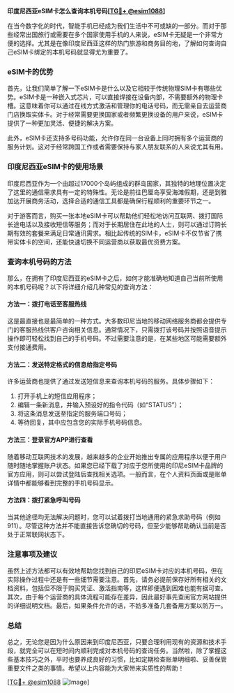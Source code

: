 **印度尼西亚eSIM卡怎么查询本机号码[[TG💪+ @esim1088](https://t.me/s/esim1088)]**

在当今数字化的时代，智能手机已经成为我们生活中不可或缺的一部分。而对于那些经常出国旅行或需要在多个国家使用手机的人来说，eSIM卡无疑是一个非常方便的选择。尤其是在像印度尼西亚这样的热门旅游和商务目的地，了解如何查询自己eSIM卡绑定的本机号码就显得尤为重要了。

### eSIM卡的优势

首先，让我们简单了解一下eSIM卡是什么以及它相较于传统物理SIM卡有哪些优势。eSIM卡是一种嵌入式芯片，可以直接焊接在设备内部，不需要额外的物理卡槽。这意味着你可以通过在线方式激活和管理你的电话号码，而无需亲自去运营商门店换取实体卡。对于经常需要更换国家或者频繁更换设备的用户来说，eSIM卡提供了一种更加灵活、便捷的解决方案。

此外，eSIM卡还支持多号码功能，允许你在同一台设备上同时拥有多个运营商的服务计划。这对于经常跨国工作或者需要保持与家人朋友联系的人来说尤其有用。

### 印度尼西亚eSIM卡的使用场景

印度尼西亚作为一个由超过17000个岛屿组成的群岛国家，其独特的地理位置决定了这里的通信需求具有一定的特殊性。无论是前往巴厘岛享受海滩假期，还是到雅加达开展商务活动，选择合适的通信工具都是确保行程顺利的重要环节之一。

对于游客而言，购买一张本地eSIM卡可以帮助他们轻松地访问互联网、拨打国际长途电话以及接收短信等服务；而对于长期居住在此地的人士，则可以通过订购长期有效的套餐来满足日常通讯需求。相比起传统的SIM卡，eSIM卡不仅节省了携带实体卡的空间，还能快速切换不同运营商以获取最优资费方案。

### 查询本机号码的方法

那么，在拥有了印度尼西亚的eSIM卡之后，如何才能准确地知道自己当前所使用的本机号码呢？以下将详细介绍几种常见的查询方法：

#### 方法一：拨打电话至客服热线
这是最直接也是最简单的一种方式。大多数印尼当地的移动网络服务商都会提供专门的客服热线供客户咨询相关信息。通常情况下，只需拨打该号码并按照语音提示操作即可轻松找到自己的手机号码。不过需要注意的是，在某些地区可能需要额外支付接通费用。

#### 方法二：发送特定格式的信息给指定号码
许多运营商也提供了通过发送短信息来查询本机号码的服务。具体步骤如下：
1. 打开手机上的短信应用程序；
2. 编辑一条新消息，并输入预设好的指令代码（如“STATUS”）；
3. 将这条消息发送至指定的服务端口号码；
4. 等待回复，其中应包含您的实际手机号码信息。

#### 方法三：登录官方APP进行查看
随着移动互联网技术的发展，越来越多的企业开始推出专属的应用程序以便于用户随时随地掌握账户状态。如果您已经下载了对应于您所使用的印尼eSIM卡品牌的官方应用，则可以尝试登陆后查找相关选项。一般而言，在个人资料页面或是账单详情中都能够看到完整的手机号码显示。

#### 方法四：拨打紧急呼叫号码
当其他途径均无法解决问题时，您可以试着拨打当地通用的紧急求助号码（例如911）。尽管这种方法并不能直接告诉您确切的号码，但至少能够帮助确认当前是否处于正常联网状态下。

### 注意事项及建议

虽然上述方法都可以有效地帮助您找到自己的印尼eSIM卡对应的本机号码，但在实际操作过程中还是有一些细节需要注意。首先，请务必提前保存好所有相关的文档资料，包括但不限于购买凭证、激活指南等，这样即便遇到困难也能有据可查。其次，由于每个运营商的具体流程可能存在差异，因此最好事先查阅官方网站提供的详细说明文档。最后，如果条件允许的话，不妨多准备几套备用方案以防万一。

### 总结

总之，无论您是因为什么原因来到印度尼西亚，只要合理利用现有的资源和技术手段，就完全可以在短时间内顺利完成对本机号码的查询任务。当然啦，除了掌握这些基本技巧之外，平时也要养成良好的习惯，比如定期检查账单明细啦、妥善保管重要文件之类的事情。希望以上内容能为大家带来实质性的帮助！

[[TG💪+ @esim1088](https://t.me/s/esim1088) ![Image](https://i.postimg.cc/4NQfJmqS/Snipaste-2025-05-13-00-14-12.png)]